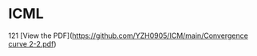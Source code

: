 # ICML

121
[View the PDF]([https://github.com/YZH0905/ICM/main/Convergence curve 2-2.pdf](https://github.com/YZH0905/ICML/blob/master/Convergence%20curve%202-2.pdf))
